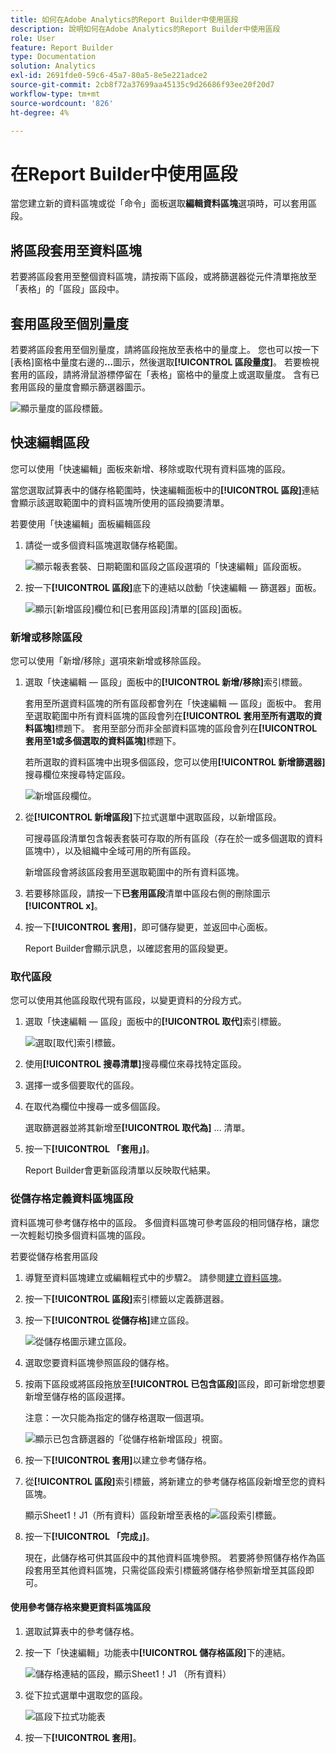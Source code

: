 ```yaml
---
title: 如何在Adobe Analytics的Report Builder中使用區段
description: 說明如何在Adobe Analytics的Report Builder中使用區段
role: User
feature: Report Builder
type: Documentation
solution: Analytics
exl-id: 2691fde0-59c6-45a7-80a5-8e5e221adce2
source-git-commit: 2cb8f72a37699aa45135c9d26686f93ee20f20d7
workflow-type: tm+mt
source-wordcount: '826'
ht-degree: 4%

---
```


# 在Report Builder中使用區段

當您建立新的資料區塊或從「命令」面板選取&#x200B;**編輯資料區塊**&#x200B;選項時，可以套用區段。

## 將區段套用至資料區塊

若要將區段套用至整個資料區塊，請按兩下區段，或將篩選器從元件清單拖放至「表格」的「區段」區段中。

## 套用區段至個別量度

若要將區段套用至個別量度，請將區段拖放至表格中的量度上。 您也可以按一下[表格]窗格中量度右邊的&#x200B;**...**&#x200B;圖示，然後選取&#x200B;**[!UICONTROL 區段量度]**。 若要檢視套用的區段，請將滑鼠游標停留在「表格」窗格中的量度上或選取量度。 含有已套用區段的量度會顯示篩選器圖示。

![顯示量度的區段標籤。](./assets/filter_by.png)

## 快速編輯區段

您可以使用「快速編輯」面板來新增、移除或取代現有資料區塊的區段。

當您選取試算表中的儲存格範圍時，快速編輯面板中的&#x200B;**[!UICONTROL 區段]**&#x200B;連結會顯示該選取範圍中的資料區塊所使用的區段摘要清單。

若要使用「快速編輯」面板編輯區段

1. 請從一或多個資料區塊選取儲存格範圍。

   ![顯示報表套裝、日期範圍和區段之區段選項的「快速編輯」區段面板。](./assets/select_multiple_dbs.png)

1. 按一下&#x200B;**[!UICONTROL 區段]**&#x200B;底下的連結以啟動「快速編輯 — 篩選器」面板。

   ![顯示[新增區段]欄位和[已套用區段]清單的[區段]面板。](./assets/quick_edit_filters.png)

### 新增或移除區段

您可以使用「新增/移除」選項來新增或移除區段。

1. 選取「快速編輯 — 區段」面板中的&#x200B;**[!UICONTROL 新增/移除]**&#x200B;索引標籤。

   套用至所選資料區塊的所有區段都會列在「快速編輯 — 區段」面板中。 套用至選取範圍中所有資料區塊的區段會列在&#x200B;**[!UICONTROL 套用至所有選取的資料區塊]**&#x200B;標題下。 套用至部分而非全部資料區塊的區段會列在&#x200B;**[!UICONTROL 套用至1或多個選取的資料區塊]**&#x200B;標題下。

   若所選取的資料區塊中出現多個區段，您可以使用&#x200B;**[!UICONTROL 新增篩選器]**&#x200B;搜尋欄位來搜尋特定區段。

   ![新增區段欄位。](./assets/add_filter.png)

1. 從&#x200B;**[!UICONTROL 新增區段]**&#x200B;下拉式選單中選取區段，以新增區段。

   可搜尋區段清單包含報表套裝可存取的所有區段（存在於一或多個選取的資料區塊中），以及組織中全域可用的所有區段。

   新增區段會將該區段套用至選取範圍中的所有資料區塊。

1. 若要移除區段，請按一下&#x200B;**已套用區段**&#x200B;清單中區段右側的刪除圖示&#x200B;**[!UICONTROL x]**。

1. 按一下&#x200B;**[!UICONTROL 套用]**，即可儲存變更，並返回中心面板。

   Report Builder會顯示訊息，以確認套用的區段變更。

### 取代區段

您可以使用其他區段取代現有區段，以變更資料的分段方式。

1. 選取「快速編輯 — 區段」面板中的&#x200B;**[!UICONTROL 取代]**&#x200B;索引標籤。

   ![選取[取代]索引標籤。](./assets/replace_filter.png)

1. 使用&#x200B;**[!UICONTROL 搜尋清單]**&#x200B;搜尋欄位來尋找特定區段。

1. 選擇一或多個要取代的區段。

1. 在取代為欄位中搜尋一或多個區段。

   選取篩選器並將其新增至&#x200B;**[!UICONTROL 取代為]** ... 清單。

1. 按一下&#x200B;**[!UICONTROL 「套用」]**。

   Report Builder會更新區段清單以反映取代結果。

### 從儲存格定義資料區塊區段

資料區塊可參考儲存格中的區段。 多個資料區塊可參考區段的相同儲存格，讓您一次輕鬆切換多個資料區塊的區段。

若要從儲存格套用區段

1. 導覽至資料區塊建立或編輯程式中的步驟2。 請參閱[建立資料區塊](./create-a-data-block.md)。
1. 按一下&#x200B;**[!UICONTROL 區段]**&#x200B;索引標籤以定義篩選器。
1. 按一下&#x200B;**[!UICONTROL 從儲存格]**&#x200B;建立區段。

   ![從儲存格圖示建立區段。](./assets/create-filter-from-cell.png)

1. 選取您要資料區塊參照區段的儲存格。

1. 按兩下區段或將區段拖放至&#x200B;**[!UICONTROL 已包含區段]**&#x200B;區段，即可新增您想要新增至儲存格的區段選擇。

   注意：一次只能為指定的儲存格選取一個選項。

   ![顯示已包含篩選器的「從儲存格新增區段」視窗。](./assets/select-filters.png)

1. 按一下&#x200B;**[!UICONTROL 套用]**&#x200B;以建立參考儲存格。

1. 從&#x200B;**[!UICONTROL 區段]**&#x200B;索引標籤，將新建立的參考儲存格區段新增至您的資料區塊。

   顯示Sheet1！J1（所有資料）區段新增至表格的![區段索引標籤。](./assets/reference-cell-filter.png)

1. 按一下&#x200B;**[!UICONTROL 「完成」]**。

   現在，此儲存格可供其區段中的其他資料區塊參照。 若要將參照儲存格作為區段套用至其他資料區塊，只需從區段索引標籤將儲存格參照新增至其區段即可。

#### 使用參考儲存格來變更資料區塊區段

1. 選取試算表中的參考儲存格。

1. 按一下「快速編輯」功能表中&#x200B;**[!UICONTROL 儲存格區段]**&#x200B;下的連結。

   ![儲存格連結的區段，顯示Sheet1！J1 （所有資料）](./assets/filters-from-cell-link.png)

1. 從下拉式選單中選取您的區段。

   ![區段下拉式功能表](./assets/filter-drop-down.png)

1. 按一下&#x200B;**[!UICONTROL 套用]**。
